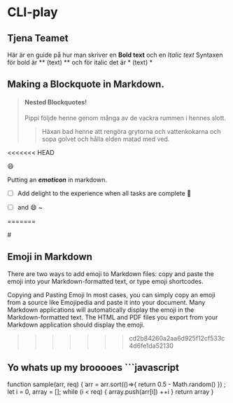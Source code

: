 # CLI-play

<h2>Tjena Teamet</h2>

Här är en guide på hur man skriver en **Bold text** och en *Italic text*
Syntaxen för bold är ** (text) ** och för italic det är * (text) *


<h2> Making a Blockquote in Markdown.</h2>


>#### Nested Blockquotes!
>Pippi följde henne genom många av de vackra rummen i hennes slott.
>> Häxan bad henne att rengöra grytorna och vattenkokarna och sopa golvet och hålla elden matad med ved.


<<<<<<< HEAD

:smile:

Putting an ***emoticon*** in markdown.

 - [ ] Add delight to the experience when all tasks are complete :tada:

  - [ ] and :smile:
~

 
=======

#<h2>Emoji in Markdown </h2>
There are two ways to add emoji to Markdown files: copy and paste the emoji into your Markdown-formatted text, or type emoji shortcodes.

Copying and Pasting Emoji
In most cases, you can simply copy an emoji from a source like Emojipedia and paste it into your document. Many Markdown applications will automatically display the emoji in the Markdown-formatted text. The HTML and PDF files you export from your Markdown application should display the emoji.

>>>>>>> cd2b84260a2aa6d925f12cf533c4d6fe1da52130


## Yo whats up my brooooes ```javascript

function sample(arr, req) {
        arr = arr.sort(()=>{ return 0.5 - Math.random() }) ;
        let i = 0,
            array = [];
        while (i < req) {
            array.push(arr[i])
                ++i
        }
        return array
    }


```
